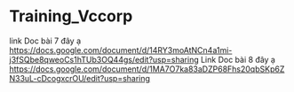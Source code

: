 # Training_Vccorp
link Doc bài 7 đây ạ 
https://docs.google.com/document/d/14RY3moAtNCn4a1mi-j3fSQbe8qweoCs1hTUb3OQ44gs/edit?usp=sharing
Link Doc bài 8 đây ạ
https://docs.google.com/document/d/1MA7O7ka83aDZP68Fhs20qbSKp6ZN33uL-cDcogxcrOU/edit?usp=sharing

